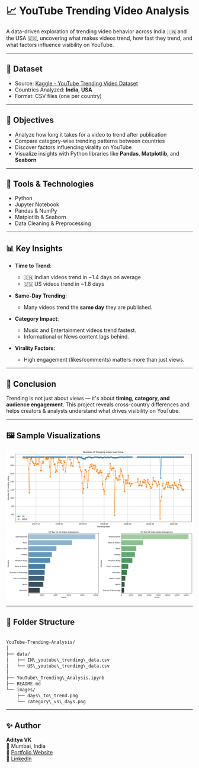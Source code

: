 # 📈 YouTube Trending Video Analysis

A data-driven exploration of trending video behavior across India 🇮🇳 and the USA 🇺🇸, uncovering what makes videos trend, how fast they trend, and what factors influence visibility on YouTube.

---

## 📁 Dataset
- Source: [Kaggle - YouTube Trending Video Dataset](https://www.kaggle.com/datasets/rsrishav/youtube-trending-video-dataset)
- Countries Analyzed: **India**, **USA**
- Format: CSV files (one per country)

---

## 📌 Objectives

- Analyze how long it takes for a video to trend after publication
- Compare category-wise trending patterns between countries
- Discover factors influencing virality on YouTube
- Visualize insights with Python libraries like **Pandas**, **Matplotlib**, and **Seaborn**

---

## 🧪 Tools & Technologies

- Python
- Jupyter Notebook
- Pandas & NumPy
- Matplotlib & Seaborn
- Data Cleaning & Preprocessing

---

## 📊 Key Insights

- **Time to Trend**:  
  - 🇮🇳 Indian videos trend in ~1.4 days on average  
  - 🇺🇸 US videos trend in ~1.8 days

- **Same-Day Trending**:  
  - Many videos trend the **same day** they are published.

- **Category Impact**:  
  - Music and Entertainment videos trend fastest.  
  - Informational or News content lags behind.

- **Virality Factors**:  
  - High engagement (likes/comments) matters more than just views.

---

## 📌 Conclusion

Trending is not just about views — it's about **timing, category, and audience engagement**. This project reveals cross-country differences and helps creators & analysts understand what drives visibility on YouTube.

---

## 🖼️ Sample Visualizations

![Number of Trending video over time](images/Number_of_Trending_video_over_time.png)
![US & India Top 10 Video Categories](images/video_category.png)

---

## 📂 Folder Structure

```

YouTube-Trending-Analysis/
│
├── data/
│   ├── IN\_youtube\_trending\_data.csv
│   └── US\_youtube\_trending\_data.csv
│
├── YouTube\_Trending\_Analysis.ipynb
├── README.md
└── images/
    ├── days\_to\_trend.png
    └── category\_vs\_days.png

```

---

## ✨ Author

**Aditya VK**  
📍 Mumbai, India  
🔗 [Portfolio Website](https://your-portfolio-link)  
💼 [LinkedIn](https://linkedin.com/in/aditya-vk-professional)
